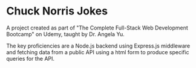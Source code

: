 # Chuck Norris Jokes

A project created as part of "The Complete Full-Stack Web Development Bootcamp" on Udemy, taught by Dr. Angela Yu.

The key proficiencies are a Node.js backend using Express.js middleware and fetching data from a public API using a html form to produce specific queries for the API.
